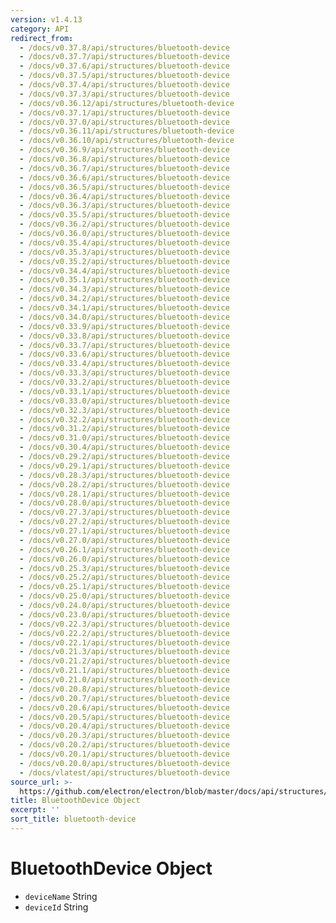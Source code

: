 ```yaml
---
version: v1.4.13
category: API
redirect_from:
  - /docs/v0.37.8/api/structures/bluetooth-device
  - /docs/v0.37.7/api/structures/bluetooth-device
  - /docs/v0.37.6/api/structures/bluetooth-device
  - /docs/v0.37.5/api/structures/bluetooth-device
  - /docs/v0.37.4/api/structures/bluetooth-device
  - /docs/v0.37.3/api/structures/bluetooth-device
  - /docs/v0.36.12/api/structures/bluetooth-device
  - /docs/v0.37.1/api/structures/bluetooth-device
  - /docs/v0.37.0/api/structures/bluetooth-device
  - /docs/v0.36.11/api/structures/bluetooth-device
  - /docs/v0.36.10/api/structures/bluetooth-device
  - /docs/v0.36.9/api/structures/bluetooth-device
  - /docs/v0.36.8/api/structures/bluetooth-device
  - /docs/v0.36.7/api/structures/bluetooth-device
  - /docs/v0.36.6/api/structures/bluetooth-device
  - /docs/v0.36.5/api/structures/bluetooth-device
  - /docs/v0.36.4/api/structures/bluetooth-device
  - /docs/v0.36.3/api/structures/bluetooth-device
  - /docs/v0.35.5/api/structures/bluetooth-device
  - /docs/v0.36.2/api/structures/bluetooth-device
  - /docs/v0.36.0/api/structures/bluetooth-device
  - /docs/v0.35.4/api/structures/bluetooth-device
  - /docs/v0.35.3/api/structures/bluetooth-device
  - /docs/v0.35.2/api/structures/bluetooth-device
  - /docs/v0.34.4/api/structures/bluetooth-device
  - /docs/v0.35.1/api/structures/bluetooth-device
  - /docs/v0.34.3/api/structures/bluetooth-device
  - /docs/v0.34.2/api/structures/bluetooth-device
  - /docs/v0.34.1/api/structures/bluetooth-device
  - /docs/v0.34.0/api/structures/bluetooth-device
  - /docs/v0.33.9/api/structures/bluetooth-device
  - /docs/v0.33.8/api/structures/bluetooth-device
  - /docs/v0.33.7/api/structures/bluetooth-device
  - /docs/v0.33.6/api/structures/bluetooth-device
  - /docs/v0.33.4/api/structures/bluetooth-device
  - /docs/v0.33.3/api/structures/bluetooth-device
  - /docs/v0.33.2/api/structures/bluetooth-device
  - /docs/v0.33.1/api/structures/bluetooth-device
  - /docs/v0.33.0/api/structures/bluetooth-device
  - /docs/v0.32.3/api/structures/bluetooth-device
  - /docs/v0.32.2/api/structures/bluetooth-device
  - /docs/v0.31.2/api/structures/bluetooth-device
  - /docs/v0.31.0/api/structures/bluetooth-device
  - /docs/v0.30.4/api/structures/bluetooth-device
  - /docs/v0.29.2/api/structures/bluetooth-device
  - /docs/v0.29.1/api/structures/bluetooth-device
  - /docs/v0.28.3/api/structures/bluetooth-device
  - /docs/v0.28.2/api/structures/bluetooth-device
  - /docs/v0.28.1/api/structures/bluetooth-device
  - /docs/v0.28.0/api/structures/bluetooth-device
  - /docs/v0.27.3/api/structures/bluetooth-device
  - /docs/v0.27.2/api/structures/bluetooth-device
  - /docs/v0.27.1/api/structures/bluetooth-device
  - /docs/v0.27.0/api/structures/bluetooth-device
  - /docs/v0.26.1/api/structures/bluetooth-device
  - /docs/v0.26.0/api/structures/bluetooth-device
  - /docs/v0.25.3/api/structures/bluetooth-device
  - /docs/v0.25.2/api/structures/bluetooth-device
  - /docs/v0.25.1/api/structures/bluetooth-device
  - /docs/v0.25.0/api/structures/bluetooth-device
  - /docs/v0.24.0/api/structures/bluetooth-device
  - /docs/v0.23.0/api/structures/bluetooth-device
  - /docs/v0.22.3/api/structures/bluetooth-device
  - /docs/v0.22.2/api/structures/bluetooth-device
  - /docs/v0.22.1/api/structures/bluetooth-device
  - /docs/v0.21.3/api/structures/bluetooth-device
  - /docs/v0.21.2/api/structures/bluetooth-device
  - /docs/v0.21.1/api/structures/bluetooth-device
  - /docs/v0.21.0/api/structures/bluetooth-device
  - /docs/v0.20.8/api/structures/bluetooth-device
  - /docs/v0.20.7/api/structures/bluetooth-device
  - /docs/v0.20.6/api/structures/bluetooth-device
  - /docs/v0.20.5/api/structures/bluetooth-device
  - /docs/v0.20.4/api/structures/bluetooth-device
  - /docs/v0.20.3/api/structures/bluetooth-device
  - /docs/v0.20.2/api/structures/bluetooth-device
  - /docs/v0.20.1/api/structures/bluetooth-device
  - /docs/v0.20.0/api/structures/bluetooth-device
  - /docs/vlatest/api/structures/bluetooth-device
source_url: >-
  https://github.com/electron/electron/blob/master/docs/api/structures/bluetooth-device.md
title: BluetoothDevice Object
excerpt: ''
sort_title: bluetooth-device
---
```

# BluetoothDevice Object

*   `deviceName` String
*   `deviceId` String
